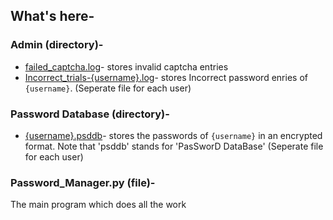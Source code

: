 ## What's here-
### Admin (directory)-
+ [failed_captcha.log]()-
 stores invalid captcha entries
+ [Incorrect_trials-{username}.log]()-
 stores Incorrect password enries of `{username}`. (Seperate file for each user)
 
### Password Database (directory)-
+ [{username}.psddb]()-
 stores the passwords of `{username}` in an encrypted format. Note that 'psddb' stands for 'PasSworD DataBase' (Seperate file for each user)
 
### Password_Manager.py (file)-
The main program which does all the work

